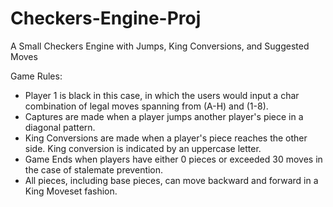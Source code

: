 # Checkers-Engine-Proj
A Small Checkers Engine with Jumps, King Conversions, and Suggested Moves


Game Rules:
- Player 1 is black in this case, in which the users would input a char combination of legal moves spanning from (A-H) and (1-8).
- Captures are made when a player jumps another player's piece in a diagonal pattern.
- King Conversions are made when a player's piece reaches the other side. King conversion is indicated by an uppercase letter.
- Game Ends when players have either 0 pieces or exceeded 30 moves in the case of stalemate prevention.
- All pieces, including base pieces, can move backward and forward in a King Moveset fashion.

